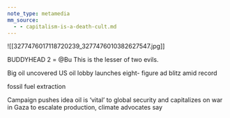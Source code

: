 ```yaml
---
note_type: metamedia
mm_source:
  - - capitalism-is-a-death-cult.md
---
```


![[3277476017118720239_3277476010382627547.jpg]]

BUDDYHEAD 2 = @Bu
This is the lesser of two evils.

Big oil uncovered
US oil lobby launches eight-
figure ad blitz amid record

fossil fuel extraction

Campaign pushes idea oil is ‘vital’ to global
security and capitalizes on war in Gaza to
escalate production, climate advocates say


